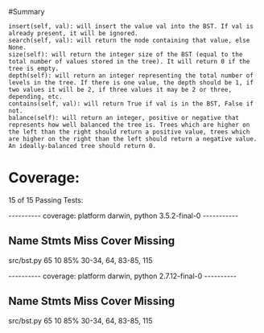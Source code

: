 #Summary

    insert(self, val): will insert the value val into the BST. If val is already present, it will be ignored.
    search(self, val): will return the node containing that value, else None.
    size(self): will return the integer size of the BST (equal to the total number of values stored in the tree). It will return 0 if the tree is empty.
    depth(self): will return an integer representing the total number of levels in the tree. If there is one value, the depth should be 1, if two values it will be 2, if three values it may be 2 or three, depending, etc.
    contains(self, val): will return True if val is in the BST, False if not.
    balance(self): will return an integer, positive or negative that represents how well balanced the tree is. Trees which are higher on the left than the right should return a positive value, trees which are higher on the right than the left should return a negative value. An ideally-balanced tree should return 0.


# Coverage:

15 of 15 Passing Tests:

---------- coverage: platform darwin, python 3.5.2-final-0 -----------

Name                          Stmts   Miss  Cover   Missing
-----------------------------------------------------------
src/bst.py                       65     10    85%   30-34, 64, 83-85, 115


---------- coverage: platform darwin, python 2.7.12-final-0 ----------

Name                          Stmts   Miss  Cover   Missing
-----------------------------------------------------------
src/bst.py                       65     10    85%   30-34, 64, 83-85, 115